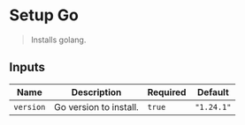 
# Setup Go

> Installs golang.


## Inputs

| Name | Description | Required | Default |
| --- | --- | --- | --- |
| `version` | Go version to install. | `true` | `"1.24.1"` |

